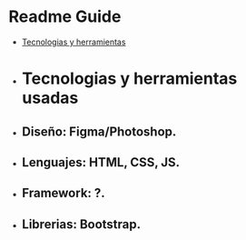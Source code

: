# Readme Guide
- [Tecnologias y herramientas](#Tecnologias-y-herramientas-usadas)

- # Tecnologias y herramientas usadas
- ## Diseño: Figma/Photoshop.
- ## Lenguajes: HTML, CSS, JS.
- ## Framework: ?.
- ## Librerias: Bootstrap.
